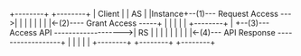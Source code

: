 +--------+                            +--------+
| Client |                            |   AS   |
|Instance+--(1)--- Request Access --->|        |
|        |                            |        |
|        |<-(2)---- Grant Access -----+        |
|        |                            |        |  +--------+
|        +--(3)--- Access API ------------------->|   RS   |
|        |                            |        |  |        |
|        |<-(4)--- API Response ------------------+        |
|        |                            |        |  +--------+
+--------+                            +--------+
